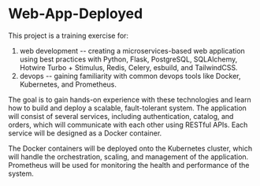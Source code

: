 # Web-App-Deployed
This project is a training exercise for:

1) web development -- creating a microservices-based web application using best practices with Python, Flask, PostgreSQL, SQLAlchemy, Hotwire Turbo + Stimulus, Redis, Celery, esbuild, and TailwindCSS.
2) devops -- gaining familiarity with common devops tools like Docker, Kubernetes, and Prometheus.

The goal is to gain hands-on experience with these technologies and learn how to build and deploy a scalable, fault-tolerant system. The application will consist of several services, including authentication, catalog, and orders, which will communicate with each other using RESTful APIs. Each service will be designed as a Docker container.

The Docker containers will be deployed onto the Kubernetes cluster, which will handle the orchestration, scaling, and management of the application. Prometheus will be used for monitoring the health and performance of the system.
